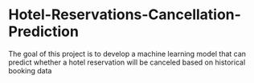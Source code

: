 # Hotel-Reservations-Cancellation-Prediction
The goal of this project is to develop a machine learning model that can predict whether a hotel reservation will be canceled based on historical booking data
